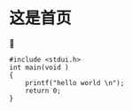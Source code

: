 # 这是首页

 :100:

```
#include <stdui.h>
int main(void )
{
    printf("hello world \n");
    return 0;
}
```